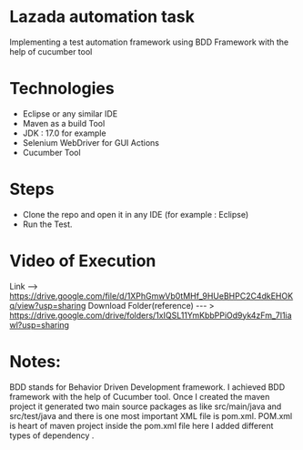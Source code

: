 # Lazada automation task
Implementing a test automation framework using BDD Framework with the help of cucumber tool

# Technologies
*  Eclipse or any similar IDE
*  Maven as a build Tool
*  JDK : 17.0 for example
*  Selenium WebDriver for GUI Actions
*  Cucumber Tool


# Steps  
* Clone the repo and open it in any IDE (for example : Eclipse)
* Run the Test.

# Video of Execution
Link --> https://drive.google.com/file/d/1XPhGmwVb0tMHf_9HUeBHPC2C4dkEHOKq/view?usp=sharing
Download Folder(reference) --- > https://drive.google.com/drive/folders/1xIQSL11YmKbbPPiOd9yk4zFm_7l1iawl?usp=sharing

# Notes:
BDD stands for Behavior Driven Development framework. I achieved BDD framework with the help of Cucumber tool.
Once I created the maven project it generated two main source packages as like src/main/java and src/test/java and there is one most important XML file is pom.xml. 
POM.xml is heart of maven project inside the pom.xml file here I added different types of dependency .

